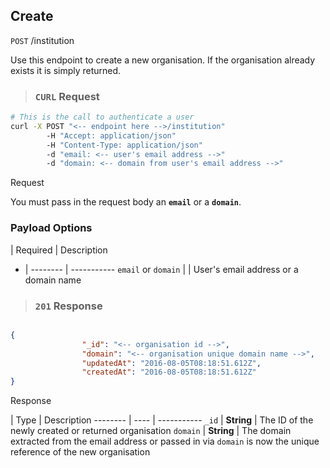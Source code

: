 
## Create

<aside class="endpoint">
        <code>POST</code> /institution
</aside>

Use this endpoint to create a new organisation. If the organisation already exists it is simply returned.

> ### <code class="response">CURL</code> Request

```bash
# This is the call to authenticate a user
curl -X POST "<-- endpoint here -->/institution"
        -H "Accept: application/json"
        -H "Content-Type: application/json"
        -d "email: <-- user's email address -->"
        -d "domain: <-- domain from user's email address -->"
```

<aside class="request">Request</aside>

You must pass in the request body an **`email`** or a **`domain`**.

### Payload Options


  | Required | Description
- | -------- | -----------
`email` or `domain` | <code class="required"></code> | User's email address or a domain name


> ### <code class="response">201</code> Response

```json

{
                "_id": "<-- organisation id -->",
                "domain": "<-- organisation unique domain name -->",
                "updatedAt": "2016-08-05T08:18:51.612Z",
                "createdAt": "2016-08-05T08:18:51.612Z"
}
```

<aside class="response">Response</aside>

 | Type | Description
-------- | ---- | -----------
`_id` | **String** | The ID of the newly created or returned organisation
`domain` | **String** | The domain extracted from the email address or passed in via `domain` is now the unique reference of the new organisation